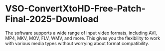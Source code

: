 # VSO-ConvertXtoHD-Free-Patch-Final-2025-Download
The software supports a wide range of input video formats, including AVI, MP4, MKV, MOV, FLV, WMV, and more. This gives you the flexibility to work with various media types without worrying about format compatibility.
